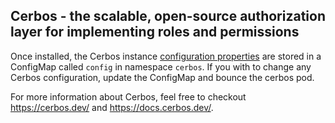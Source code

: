 ## Cerbos - the scalable, open-source authorization layer for implementing roles and permissions

Once installed, the Cerbos instance [configuration properties](https://docs.cerbos.dev/cerbos/latest/configuration/) are stored in a ConfigMap called `config` in namespace `cerbos`. If you with to change any Cerbos configuration, update the ConfigMap and bounce the cerbos pod.

For more information about Cerbos, feel free to checkout https://cerbos.dev/ and https://docs.cerbos.dev/.
